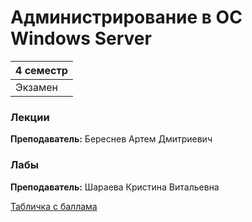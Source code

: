 # Администрирование в ОС Windows Server

|4 семестр|
|---|
|Экзамен|

### Лекции

**Преподаватель:** 	Береснев Артем Дмитриевич


### Лабы

**Преподаватель:** Шараева Кристина Витальевна

[Табличка с баллама](https://docs.google.com/spreadsheets/d/1itFm7AsRM4RxKBAdFlpTo1w-qZax1KYEkNGejBomcxg/edit#gid=1386925049)
